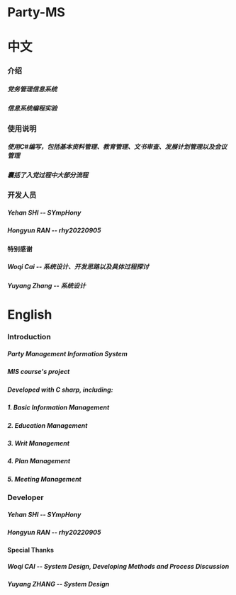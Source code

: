 # Party-MS
# 中文
### 介绍
##### 党务管理信息系统
##### 信息系统编程实验

### 使用说明
##### 使用C#编写，包括基本资料管理、教育管理、文书审查、发展计划管理以及会议管理
##### 囊括了入党过程中大部分流程

### 开发人员
##### Yehan SHI  --  SYmpHony
##### Hongyun RAN  --  rhy20220905
#### 特别感谢
##### Woqi Cai  --  系统设计、开发思路以及具体过程探讨
##### Yuyang Zhang  --  系统设计

# English
### Introduction
##### Party Management Information System
##### MIS course's project

##### Developed with C sharp, including:
##### 1. Basic Information Management
##### 2. Education Management
##### 3. Writ Management
##### 4. Plan Management
##### 5. Meeting Management

### Developer
##### Yehan SHI  --  SYmpHony
##### Hongyun RAN  --  rhy20220905

#### Special Thanks
##### Woqi CAI  --  System Design, Developing Methods and Process Discussion
##### Yuyang ZHANG  --  System Design
